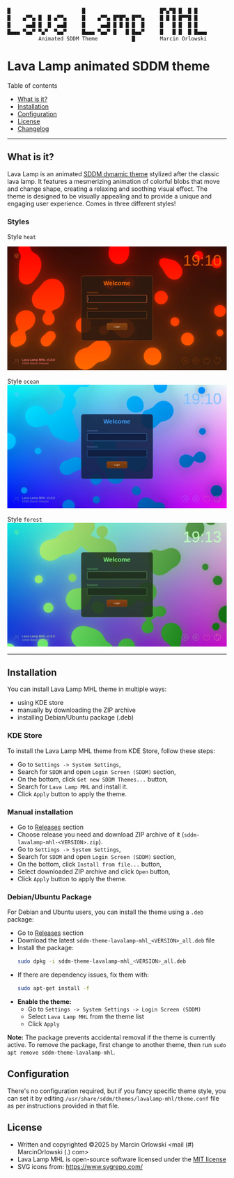 ```ascii
█                       █                        █▀▄▀█ █  █ █
█    ▄▀▀▄ █  █ ▄▀▀▄     █    ▄▀▀▄ █▀█▀▄ █▀▀▄     █ █ █ █▀▀█ █
█     ▄▄█ █  █  ▄▄█     █     ▄▄█ █ █ █ █  █     █   █ █  █ █
█▄▄▄ ▀▄▄▀ ▀▄▀  ▀▄▄▀     █▄▄▄ ▀▄▄▀ █   █ █▄▄▀     █   █ █  █ █▄▄▄
          Animated SDDM Theme           █        Marcin Orlowski
```

# Lava Lamp animated SDDM theme

Table of contents

* [What is it?](#what-is-it)
* [Installation](#installation)
* [Configuration](#configuration)
* [License](#license)
* [Changelog](CHANGES.md)

---

## What is it?

Lava Lamp is an animated [SDDM dynamic theme](https://github.com/sddm/sddm/) stylized after the
classic lava lamp. It features a mesmerizing animation of colorful blobs that move and change
shape, creating a relaxing and soothing visual effect. The theme is designed to be visually
appealing and to provide a unique and engaging user experience. Comes in three different styles!

### Styles

Style `heat`

![Lava Lamp MHL Style Heat](img/preview-heat.webp)

Style `ocean`
![Lava Lamp MHL Style Ocean](img/preview-ocean.webp)

Style `forest`
![Lava Lamp MHL Style Forest](img/preview-forest.webp)

---

## Installation

You can install Lava Lamp MHL theme in multiple ways:
 - using KDE store
 - manually by downloading the ZIP archive
 - installing Debian/Ubuntu package (.deb)

### KDE Store

To install the Lava Lamp MHL theme from KDE Store, follow these steps:

- Go to `Settings -> System Settings`,
- Search for `SDDM` and open `Login Screen (SDDM)` section,
- On the bottom, click `Get new SDDM Themes...` button,
- Search for `Lava Lamp MHL` and install it.
- Click `Apply` button to apply the theme.

### Manual installation

- Go to [Releases](https://github.com/MarcinOrlowski/sddm-lavalamp-mhl/releases) section
- Choose release you need and download ZIP archive of it (`sddm-lavalamp-mhl-<VERSION>.zip`).
- Go to `Settings -> System Settings`,
- Search for `SDDM` and open `Login Screen (SDDM)` section,
- On the bottom, click `Install from file...` button,
- Select downloaded ZIP archive and click `Open` button,
- Click `Apply` button to apply the theme.

### Debian/Ubuntu Package

For Debian and Ubuntu users, you can install the theme using a `.deb` package:

- Go to [Releases](https://github.com/MarcinOrlowski/sddm-lavalamp-mhl/releases) section
- Download the latest `sddm-theme-lavalamp-mhl_<VERSION>_all.deb` file
- Install the package:
  ```bash
  sudo dpkg -i sddm-theme-lavalamp-mhl_<VERSION>_all.deb
  ```
- If there are dependency issues, fix them with:
  ```bash
  sudo apt-get install -f
  ```
- **Enable the theme:**
  - Go to `Settings -> System Settings -> Login Screen (SDDM)`
  - Select `Lava Lamp MHL` from the theme list
  - Click `Apply`

**Note:** The package prevents accidental removal if the theme is currently active. To remove the package, first change to another theme, then run `sudo apt remove sddm-theme-lavalamp-mhl`.

## Configuration

There's no configuration required, but if you fancy specific theme style, you can set it
by editing `/usr/share/sddm/themes/lavalamp-mhl/theme.conf` file as per instructions provided
in that file.

## License

* Written and copyrighted &copy;2025 by Marcin Orlowski <mail (#) MarcinOrlowski (.) com>
* Lava Lamp MHL is open-source software licensed under
  the [MIT license](http://opensource.org/licenses/MIT)
* SVG icons from: https://www.svgrepo.com/

